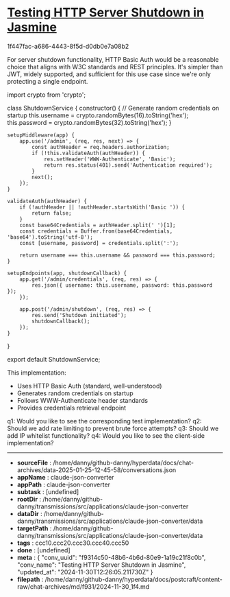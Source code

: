 # [Testing HTTP Server Shutdown in Jasmine](https://claude.ai/chat/f9314c50-48b6-4b6d-80e9-1a19c21f8c0b)

1f447fac-a686-4443-8f5d-d0db0e7a08b2

 For server shutdown functionality, HTTP Basic Auth would be a reasonable choice that aligns with W3C standards and REST principles. It's simpler than JWT, widely supported, and sufficient for this use case since we're only protecting a single endpoint.

<antArtifact identifier="basic-auth-shutdown" type="application/vnd.ant.code" language="javascript" title="Updated ShutdownService with Basic Auth">
import crypto from 'crypto';

class ShutdownService {
    constructor() {
        // Generate random credentials on startup
        this.username = crypto.randomBytes(16).toString('hex');
        this.password = crypto.randomBytes(32).toString('hex');
    }

    setupMiddleware(app) {
        app.use('/admin', (req, res, next) => {
            const authHeader = req.headers.authorization;
            if (!this.validateAuth(authHeader)) {
                res.setHeader('WWW-Authenticate', 'Basic');
                return res.status(401).send('Authentication required');
            }
            next();
        });
    }

    validateAuth(authHeader) {
        if (!authHeader || !authHeader.startsWith('Basic ')) {
            return false;
        }
        const base64Credentials = authHeader.split(' ')[1];
        const credentials = Buffer.from(base64Credentials, 'base64').toString('utf-8');
        const [username, password] = credentials.split(':');
        
        return username === this.username && password === this.password;
    }

    setupEndpoints(app, shutdownCallback) {
        app.get('/admin/credentials', (req, res) => {
            res.json({ username: this.username, password: this.password });
        });

        app.post('/admin/shutdown', (req, res) => {
            res.send('Shutdown initiated');
            shutdownCallback();
        });
    }
}

export default ShutdownService;
</antArtifact>

This implementation:
- Uses HTTP Basic Auth (standard, well-understood)
- Generates random credentials on startup
- Follows WWW-Authenticate header standards
- Provides credentials retrieval endpoint

q1: Would you like to see the corresponding test implementation?
q2: Should we add rate limiting to prevent brute force attempts?
q3: Should we add IP whitelist functionality?
q4: Would you like to see the client-side implementation?

---

* **sourceFile** : /home/danny/github-danny/hyperdata/docs/chat-archives/data-2025-01-25-12-45-58/conversations.json
* **appName** : claude-json-converter
* **appPath** : claude-json-converter
* **subtask** : [undefined]
* **rootDir** : /home/danny/github-danny/transmissions/src/applications/claude-json-converter
* **dataDir** : /home/danny/github-danny/transmissions/src/applications/claude-json-converter/data
* **targetPath** : /home/danny/github-danny/transmissions/src/applications/claude-json-converter/data
* **tags** : ccc10.ccc20.ccc30.ccc40.ccc50
* **done** : [undefined]
* **meta** : {
  "conv_uuid": "f9314c50-48b6-4b6d-80e9-1a19c21f8c0b",
  "conv_name": "Testing HTTP Server Shutdown in Jasmine",
  "updated_at": "2024-11-30T12:26:05.211730Z"
}
* **filepath** : /home/danny/github-danny/hyperdata/docs/postcraft/content-raw/chat-archives/md/f931/2024-11-30_1f4.md